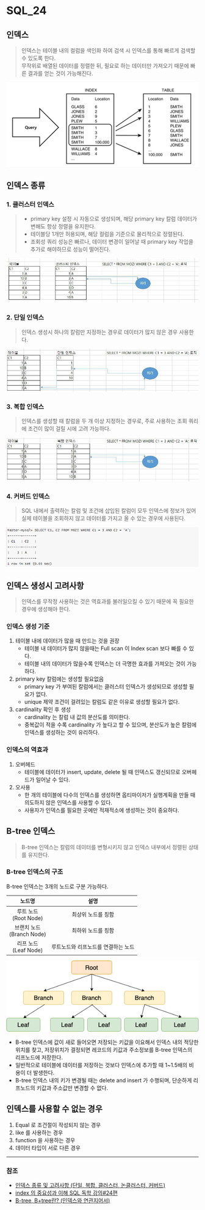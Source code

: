 # SQL_24

## 인덱스
> 인덱스는 테이블 내의 컬럼을 색인화 하여 검색 시 인덱스를 통해 빠르게 검색할 수 있도록 한다.
> <br>무작위로 배열된 데이터를 정렬한 뒤, 필요로 하는 데이터만 가져오기 때문에 빠른 결과를 얻는 것이 가능해진다.

![SQL_24_1.png](image%2FSQL_24%2FSQL_24_1.png)

## 인덱스 종류

### 1. 클러스터 인덱스
> * primary key 설정 시 자동으로 생성되며, 해당 primary key 칼럼 데이터가 변해도 항상 정렬을 유지한다.
> * 테이블당 1개만 허용되며, 해당 컬럼을 기준으로 물리적으로 정렬된다.
> * 조회성 쿼리 성능은 빠르나, 데이터 변경이 일어날 때 primary key 작업을 추가로 해야하므로 성능이 떨어진다.

![SQL_24_2.jpg](image%2FSQL_24%2FSQL_24_2.jpg)

### 2. 단일 인덱스
> 인덱스 생성시 하나의 칼럼만 지정하는 경우로 데이터가 많지 않은 경우 사용한다.

![SQL_24_3.png](image%2FSQL_24%2FSQL_24_3.png)

### 3. 복합 인덱스
> 인덱스를 생성할 때 칼럼을 두 개 이상 지정하는 경우로, 주로 사용하는 조회 쿼리에 조건이 많이 걸릴 시에 고려 가능하다.
 
![SQL_24_4.png](image%2FSQL_24%2FSQL_24_4.png)

### 4. 커버드 인덱스
> SQL 내에서 출력하는 칼럼 및 조건에 삽입된 칼럼이 모두 인덱스에 정보가 있어 실제 테이블을 조회하지 않고 데이터를 가지고 올 수 있는 경우에 사용된다.

![SQL_24_5.png](image%2FSQL_24%2FSQL_24_5.png)

## 인덱스 생성시 고려사항
> 인덱스를 무작정 사용하는 것은 역효과를 불러일으킬 수 있기 때문에 꼭 필요한 경우에 생성해야 한다.

### 인덱스 생성 기준

1. 테이블 내에 데이터가 많을 때 만드는 것을 권장
   * 테이블 내 데이터가 많지 않을때는 Full scan 이 Index scan 보다 빠를 수 있다.
   * 테이블 내의 데이터가 많을수록 인덱스는 더 극명한 효과를 가져오는 것이 가능하다.
2. primary key 칼럼에는 생성할 필요없음
   * primary key 가 부여된 칼럼에서는 클러스터 인덱스가 생성되므로 생성할 필요가 없다.
   * unique 제약 조건이 걸려있는 칼럼도 같은 이유로 생성할 필요가 없다.
3. cardinality 확인 후 생성
   * cardinality 는 칼럼 내 값의 분산도를 의미한다.
   * 중복값이 적을 수록 cardinality 가 높다고 할 수 있으며, 분산도가 높은 칼럼에 인덱스를 생성하는 것이 유리하다.

### 인덱스의 역효과

1. 오버헤드
   * 테이블에 데이터가 insert, update, delete 될 때 인덱스도 갱신되므로 오버헤드가 일어날 수 있다.
2. 오사용
   * 한 개의 테이블에 다수의 인덱스를 생성하면 옵티마이저가 실행계획을 만들 때 의도하지 않은 인덱스를 사용할 수 있다.
   * 사용자가 인덱스를 필요한 곳에만 적재적소에 생성하는 것이 중요하다.

## B-tree 인덱스
> B-tree 인덱스는 칼럼의 데이터를 변형시키지 않고 인덱스 내부에서 정렬된 상태를 유지한다.

### B-tree 인덱스의 구조
B-tree 인덱스는 3개의 노드로 구분 가능하다.

|           노드명            |         설명          |
|:------------------------:|:-------------------:|
|  루트 노드<br/>(Root Node)   |     최상위 노드를 칭함      |
| 브랜치 노드<br/>(Branch Node) |     최하위 노드를 칭함      |
|  리프 노드<br/>(Leaf Node)   | 루트노드와 리프노드를 연결하는 노드 |

![SQL_24_6.png](image%2FSQL_24%2FSQL_24_6.png)

* B-tree 인덱스에 값이 새로 들어오면 저장되는 키값을 이요해서 인덱스 내의 적당한 위치를 찾고, 저장위치가 결정되면 레코드의 키값과 주소정보를 B-tree 인덱스의 리프노드에 저장한다.
* 일반적으로 테이블에 데이터를 저장하는 것보다 인덱스에 추가할 때 1~1.5배의 비용이 더 발생한다.
* B-tree 인덱스 내의 키가 변경될 때는 delete and insert 가 수행되며, 단순하게 리프노드의 키값과 주소값만 변경할 수 없다.

## 인덱스를 사용할 수 없는 경우
1. Equal 로 조건절이 작성되지 않는 경우
2. like 를 사용하는 경우
3. function 을 사용하는 경우
4. 데이터 타입이 서로 다른 경우

---
### 참조
* [인덱스 종류 및 고려사항 (단일, 복합, 클러스터, 논클러스터, 커버드)](https://mozi.tistory.com/199)
* [index 의 중요성과 이해 SQL 독학 강의#24편](https://stricky.tistory.com/310)
* [B-tree, B+tree란? (인덱스와 연관지어서)](https://zorba91.tistory.com/293)